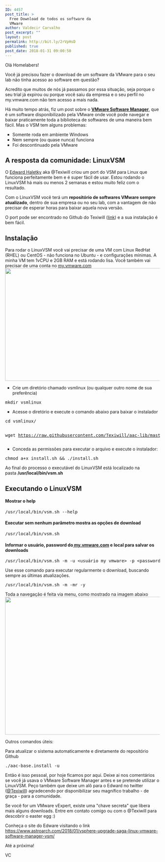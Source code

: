 ```yaml
---
ID: 4457
post_title: >
  Free Download de todos os software da
  VMware
author: Valdecir Carvalho
post_excerpt: ""
layout: post
permalink: http://bit.ly/2rVpHsD
published: true
post_date: 2018-01-31 09:00:50
---
```

Olá Homelabers!

Você já precisou fazer o download de um software da VMware para o seu lab não tinha acesso ao software em questão?

Acredito que muitos de nós já passamos por essa situação, seja porque o seu trial já expirou ou porque você saiu da empresa e o seu perfil no my.vmware.com não tem acesso a mais nada.

Há muito tempo atrás, fiz um post sobre o <strong><a href="http://homelaber.com.br/vmware-software-manager/" target="_blank" rel="noopener">VMware Software Manager</a></strong>, que é um software disponibilizado pela VMware onde você pode navegar e baixar praticamente toda a biblioteca de softwares de uma maneira bem fácil. Mas o VSM tem alguns problemas:
<ul style="list-style-type: square;">
 	<li>Somente roda em ambiente Windows</li>
 	<li>Nem sempre (ou quase nunca) funciona</li>
 	<li>Foi descontinuado pela VMware</li>
</ul>
<h2>A resposta da comunidade: LinuxVSM</h2>
O <a href="https://www.astroarch.com/blog/" target="_blank" rel="noopener">Edward Haletky</a> aka @Texiwill criou um port do VSM para Linux que funciona perfeitamente bem e é super fácil de usar. Estou rodando o LinuxVSM há mais ou menos 2 semanas e estou muito feliz com o resultado.

Com o LinuxVSM você terá um <strong>repositório de softwares VMware sempre atualizado</strong>, dentro de sua empresa ou no seu lab, com a vantagem de não precisar de esperar horas para baixar aquela nova versão.

O port pode ser encontrado no Github do Texiwill (<a href="http://bit.ly/2GyLp94" target="_blank" rel="noopener">link</a>) e a sua instalação é bem fácil.
<h2>Instalação</h2>
Para rodar o LinuxVSM você vai precisar de uma VM com Linux RedHat (RHEL) ou CentOS - não funciona no Ubuntu - e configurações mínimas. A minha VM tem 1vCPU e 2GB RAM e está rodando lisa. Você também vai precisar de uma conta no <a href="https://my.vmware.com" target="_blank" rel="noopener">my.vmware.com</a>

<img class="aligncenter size-large wp-image-4458" src="http://homelaber.com.br/site/wp-content/uploads/2018/01/linuxvsm-1-644x366.jpg" alt="" width="644" height="366" />
<ul style="list-style-type: square;">
 	<li>Crie um diretório chamado vsmlinux (ou qualquer outro nome de sua preferência)</li>
</ul>
<pre class="">mkdir vsmlinux</pre>
<ul style="list-style-type: square;">
 	<li>Acesse o diretório e execute o comando abaixo para baixar o instalador</li>
</ul>
<pre class="">cd vsmlinux/

wget https://raw.githubusercontent.com/Texiwill/aac-lib/master/vsm/install.sh</pre>
<ul style="list-style-type: square;">
 	<li>Conceda as permissões para executar o arquivo e execute o instalador:</li>
</ul>
<pre class="">chmod a+x install.sh &amp;&amp; ./install.sh</pre>
Ao final do processo o executável do LinuxVSM está localizado na pasta <strong>/usr/local/bin/vsm.sh</strong>
<h2>Executando o LinuxVSM</h2>
<h4>Mostrar o help</h4>
<pre class="">/usr/local/bin/vsm.sh --help</pre>
<h4>Executar sem nenhum parâmetro mostra as opções de download</h4>
<pre class="">/usr/local/bin/vsm.sh</pre>
<h4>Informar o usuário, password do<a href="https://my.vmware.com/" target="_blank" rel="noopener"> my.vmware.com</a> e local para salvar os downloads</h4>
<pre class="">/usr/local/bin/vsm.sh -m -u &lt;usuário_my_vmware&gt; -p &lt;password&gt; --repo &lt;diretorio_para_download&gt;</pre>
Use esse comando para executar regularmente o download, buscando sempre as últimas atualizações.
<pre class="">/usr/local/bin/vsm.sh -m -mr -y</pre>
Toda a navegação é feita via menu, como mostrado na imagem abaixo

<img class="aligncenter size-large wp-image-4459" src="http://homelaber.com.br/site/wp-content/uploads/2018/01/linuxvsm-2-644x448.jpg" alt="" width="644" height="448" />

Outros comandos úteis:

Para atualizar o sistema automaticamente e diretamente do repositório Github
<pre class="">./aac-base.install -u</pre>
Então é isso pessoal, por hoje ficamos por aqui. Deixe ai nos comentários se você já usava o VMware Software Manager antes e se pretende utilizar o LinuxVSM. Peço também que deixe um alô para o Edward no twitter (<a href="https://twitter.com/texiwill" target="_blank" rel="noopener">@Texiwill</a>) agradecendo por disponibilizar seu magnífico trabalho - de graça - para a comunidade.

Se você for um VMware vExpert, existe uma "chave secreta" que libera mais alguns downloads. Entre em contato comigo ou com o @Texiwill para descobrir o easter egg :)

Conheça o site do Edware visitando o link <a href="https://www.astroarch.com/2018/01/vsphere-upgrade-saga-linux-vmware-software-manager-vsm/" target="_blank" rel="noopener">https://www.astroarch.com/2018/01/vsphere-upgrade-saga-linux-vmware-software-manager-vsm/</a>

Até a próxima!

VC